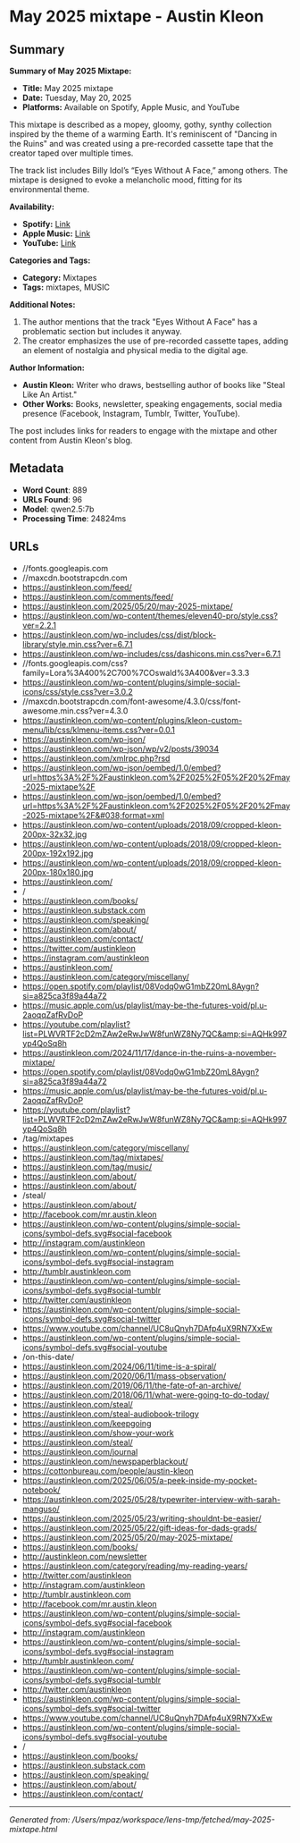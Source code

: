 # May 2025 mixtape - Austin Kleon

## Summary

**Summary of May 2025 Mixtape:**

- **Title:** May 2025 mixtape
- **Date:** Tuesday, May 20, 2025
- **Platforms:** Available on Spotify, Apple Music, and YouTube

This mixtape is described as a mopey, gloomy, gothy, synthy collection inspired by the theme of a warming Earth. It's reminiscent of "Dancing in the Ruins" and was created using a pre-recorded cassette tape that the creator taped over multiple times.

The track list includes Billy Idol’s “Eyes Without A Face,” among others. The mixtape is designed to evoke a melancholic mood, fitting for its environmental theme.

**Availability:**
- **Spotify:** [Link](#)
- **Apple Music:** [Link](#)
- **YouTube:** [Link](#)

**Categories and Tags:**
- **Category:** Mixtapes
- **Tags:** mixtapes, MUSIC

**Additional Notes:**
1. The author mentions that the track "Eyes Without A Face" has a problematic section but includes it anyway.
2. The creator emphasizes the use of pre-recorded cassette tapes, adding an element of nostalgia and physical media to the digital age.

**Author Information:**
- **Austin Kleon:** Writer who draws, bestselling author of books like "Steal Like An Artist."
- **Other Works:** Books, newsletter, speaking engagements, social media presence (Facebook, Instagram, Tumblr, Twitter, YouTube).

The post includes links for readers to engage with the mixtape and other content from Austin Kleon's blog.

## Metadata

- **Word Count**: 889
- **URLs Found**: 96
- **Model**: qwen2.5:7b
- **Processing Time**: 24824ms

## URLs

- //fonts.googleapis.com
- //maxcdn.bootstrapcdn.com
- https://austinkleon.com/feed/
- https://austinkleon.com/comments/feed/
- https://austinkleon.com/2025/05/20/may-2025-mixtape/
- https://austinkleon.com/wp-content/themes/eleven40-pro/style.css?ver=2.2.1
- https://austinkleon.com/wp-includes/css/dist/block-library/style.min.css?ver=6.7.1
- https://austinkleon.com/wp-includes/css/dashicons.min.css?ver=6.7.1
- //fonts.googleapis.com/css?family=Lora%3A400%2C700%7COswald%3A400&#038;ver=3.3.3
- https://austinkleon.com/wp-content/plugins/simple-social-icons/css/style.css?ver=3.0.2
- //maxcdn.bootstrapcdn.com/font-awesome/4.3.0/css/font-awesome.min.css?ver=4.3.0
- https://austinkleon.com/wp-content/plugins/kleon-custom-menu/lib/css/klmenu-items.css?ver=0.0.1
- https://austinkleon.com/wp-json/
- https://austinkleon.com/wp-json/wp/v2/posts/39034
- https://austinkleon.com/xmlrpc.php?rsd
- https://austinkleon.com/wp-json/oembed/1.0/embed?url=https%3A%2F%2Faustinkleon.com%2F2025%2F05%2F20%2Fmay-2025-mixtape%2F
- https://austinkleon.com/wp-json/oembed/1.0/embed?url=https%3A%2F%2Faustinkleon.com%2F2025%2F05%2F20%2Fmay-2025-mixtape%2F&#038;format=xml
- https://austinkleon.com/wp-content/uploads/2018/09/cropped-kleon-200px-32x32.jpg
- https://austinkleon.com/wp-content/uploads/2018/09/cropped-kleon-200px-192x192.jpg
- https://austinkleon.com/wp-content/uploads/2018/09/cropped-kleon-200px-180x180.jpg
- https://austinkleon.com/
- /
- https://austinkleon.com/books/
- https://austinkleon.substack.com
- https://austinkleon.com/speaking/
- https://austinkleon.com/about/
- https://austinkleon.com/contact/
- https://twitter.com/austinkleon
- https://instagram.com/austinkleon
- https://austinkleon.com/
- https://austinkleon.com/category/miscellany/
- https://open.spotify.com/playlist/08Vodq0wG1mbZ20mL8Aygn?si=a825ca3f89a44a72
- https://music.apple.com/us/playlist/may-be-the-futures-void/pl.u-2aoqqZafRvDoP
- https://youtube.com/playlist?list=PLWVRTF2cD2mZAw2eRwJwW8funWZ8Ny7QC&amp;si=AQHk997yp4QoSq8h
- https://austinkleon.com/2024/11/17/dance-in-the-ruins-a-november-mixtape/
- https://open.spotify.com/playlist/08Vodq0wG1mbZ20mL8Aygn?si=a825ca3f89a44a72
- https://music.apple.com/us/playlist/may-be-the-futures-void/pl.u-2aoqqZafRvDoP
- https://youtube.com/playlist?list=PLWVRTF2cD2mZAw2eRwJwW8funWZ8Ny7QC&amp;si=AQHk997yp4QoSq8h
- /tag/mixtapes
- https://austinkleon.com/category/miscellany/
- https://austinkleon.com/tag/mixtapes/
- https://austinkleon.com/tag/music/
- https://austinkleon.com/about/
- https://austinkleon.com/about/
- /steal/
- https://austinkleon.com/about/
- http://facebook.com/mr.austin.kleon
- https://austinkleon.com/wp-content/plugins/simple-social-icons/symbol-defs.svg#social-facebook
- http://instagram.com/austinkleon
- https://austinkleon.com/wp-content/plugins/simple-social-icons/symbol-defs.svg#social-instagram
- http://tumblr.austinkleon.com
- https://austinkleon.com/wp-content/plugins/simple-social-icons/symbol-defs.svg#social-tumblr
- http://twitter.com/austinkleon
- https://austinkleon.com/wp-content/plugins/simple-social-icons/symbol-defs.svg#social-twitter
- https://www.youtube.com/channel/UC8uQnyh7DAfp4uX9RN7XxEw
- https://austinkleon.com/wp-content/plugins/simple-social-icons/symbol-defs.svg#social-youtube
- /on-this-date/
- https://austinkleon.com/2024/06/11/time-is-a-spiral/
- https://austinkleon.com/2020/06/11/mass-observation/
- https://austinkleon.com/2019/06/11/the-fate-of-an-archive/
- https://austinkleon.com/2018/06/11/what-were-going-to-do-today/
- https://austinkleon.com/steal/
- https://austinkleon.com/steal-audiobook-trilogy
- https://austinkleon.com/keepgoing
- https://austinkleon.com/show-your-work
- https://austinkleon.com/steal/
- https://austinkleon.com/journal
- https://austinkleon.com/newspaperblackout/
- https://cottonbureau.com/people/austin-kleon
- https://austinkleon.com/2025/06/05/a-peek-inside-my-pocket-notebook/
- https://austinkleon.com/2025/05/28/typewriter-interview-with-sarah-manguso/
- https://austinkleon.com/2025/05/23/writing-shouldnt-be-easier/
- https://austinkleon.com/2025/05/22/gift-ideas-for-dads-grads/
- https://austinkleon.com/2025/05/20/may-2025-mixtape/
- https://austinkleon.com/books/
- http://austinkleon.com/newsletter
- https://austinkleon.com/category/reading/my-reading-years/
- http://twitter.com/austinkleon
- http://instagram.com/austinkleon
- http://tumblr.austinkleon.com
- http://facebook.com/mr.austin.kleon
- https://austinkleon.com/wp-content/plugins/simple-social-icons/symbol-defs.svg#social-facebook
- http://instagram.com/austinkleon
- https://austinkleon.com/wp-content/plugins/simple-social-icons/symbol-defs.svg#social-instagram
- http://tumblr.austinkleon.com/
- https://austinkleon.com/wp-content/plugins/simple-social-icons/symbol-defs.svg#social-tumblr
- http://twitter.com/austinkleon
- https://austinkleon.com/wp-content/plugins/simple-social-icons/symbol-defs.svg#social-twitter
- https://www.youtube.com/channel/UC8uQnyh7DAfp4uX9RN7XxEw
- https://austinkleon.com/wp-content/plugins/simple-social-icons/symbol-defs.svg#social-youtube
- /
- https://austinkleon.com/books/
- https://austinkleon.substack.com
- https://austinkleon.com/speaking/
- https://austinkleon.com/about/
- https://austinkleon.com/contact/

---
*Generated from: /Users/mpaz/workspace/lens-tmp/fetched/may-2025-mixtape.html*
